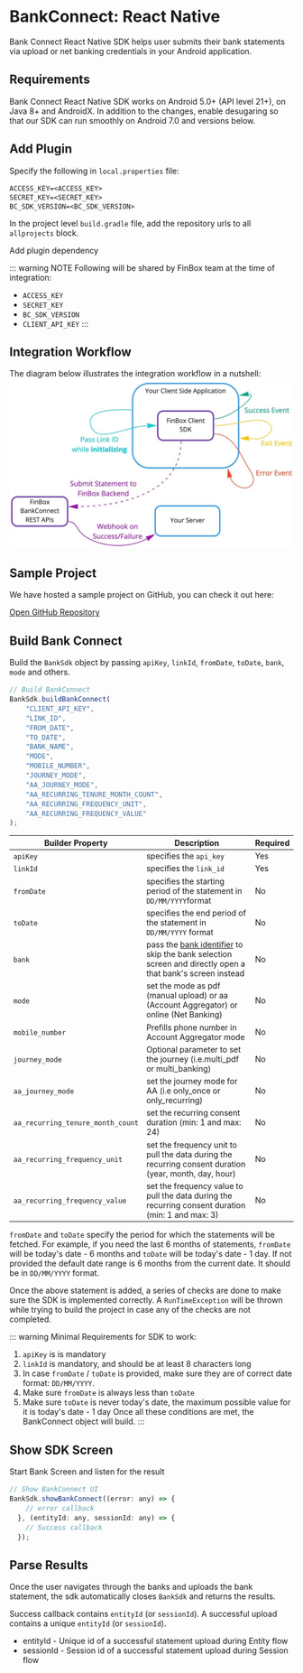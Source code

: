 # BankConnect: React Native

Bank Connect React Native SDK helps user submits their bank statements via upload or net banking credentials in your Android application.

## Requirements

Bank Connect React Native SDK works on Android 5.0+ (API level 21+), on Java 8+ and AndroidX. In addition to the changes, enable desugaring so that our SDK can run smoothly on Android 7.0 and versions below.

<CodeSwitcher :languages="{kotlin:'Kotlin',groovy:'Groovy'}">
<template v-slot:kotlin>

```kotlin
android {
    ...
    defaultConfig {
        ...
        // Minimum 5.0+ devices
        minSdk 21
        ...
    }
    ...
    compileOptions {
        // Flag to enable support for the new language APIs
        coreLibraryDesugaringEnabled = true
        // Sets Java compatibility to Java 8
        sourceCompatibility = JavaVersion.VERSION_1_8
        targetCompatibility = JavaVersion.VERSION_1_8
    }
    // For Kotlin projects
    kotlinOptions {
        jvmTarget = "1.8"
    }
}

dependencies {
    coreLibraryDesugaring("com.android.tools:desugar_jdk_libs:1.1.5")
}
```

</template>
<template v-slot:groovy>

```groovy
android {
    ...
    defaultConfig {
        ...
        // Minimum 5.0+ devices
        minSdkVersion 21
        ...
    }
    ...
    compileOptions {
        // Flag to enable support for the new language APIs
        coreLibraryDesugaringEnabled true
        // Sets Java compatibility to Java 8
        sourceCompatibility JavaVersion.VERSION_1_8
        targetCompatibility JavaVersion.VERSION_1_8
    }
    // For Kotlin projects
    kotlinOptions {
        jvmTarget = "1.8"
    }
}

dependencies {
    coreLibraryDesugaring 'com.android.tools:desugar_jdk_libs:1.1.5'
}
```

</template>
</CodeSwitcher>

## Add Plugin

Specify the following in `local.properties` file:

```properties
ACCESS_KEY=<ACCESS_KEY>
SECRET_KEY=<SECRET_KEY>
BC_SDK_VERSION=<BC_SDK_VERSION>
```

In the project level `build.gradle` file, add the repository urls to all `allprojects` block.

<CodeSwitcher :languages="{kotlin:'Kotlin',groovy:'Groovy'}">
<template v-slot:kotlin>

```kotlin
maven {
    setUrl("s3://risk-manager-android-sdk/artifacts")
    credentials(AwsCredentials::class) {
        accessKey = <ACCESS_KEY>
        secretKey = <SECRET_KEY>
    }
    content {
        includeGroup("in.finbox.bankconnect")
    }
}
```

</template>
<template v-slot:groovy>

```groovy
maven {
    url "s3://risk-manager-android-sdk/artifacts"
    credentials(AwsCredentials) {
        accessKey = <ACCESS_KEY>
        secretKey = <SECRET_KEY>
    }
    content {
        includeGroup("in.finbox.bankconnect")
    }
}
```

</template>
</CodeSwitcher>

Add plugin dependency

<CodeSwitcher :languages="{npm:'NPM',yarn:'Yarn'}">
<template v-slot:yarn>

```sh
yarn add react-native-risk-sdk
```

</template>
<template v-slot:npm>

```sh
npm install --save react-native-risk-sdk
```

</template>
</CodeSwitcher>

::: warning NOTE
Following will be shared by FinBox team at the time of integration:

- `ACCESS_KEY`
- `SECRET_KEY`
- `BC_SDK_VERSION`
- `CLIENT_API_KEY`
:::

## Integration Workflow

The diagram below illustrates the integration workflow in a nutshell:
<img src="/client_sdk.jpg" alt="Client SDK Workflow" />

## Sample Project

We have hosted a sample project on GitHub, you can check it out here:
<div class="button_holder">
<a class="download_button" target="_blank" href="https://github.com/finbox-in/bank-connect-sample-react-native">Open GitHub Repository</a>
</div>

## Build Bank Connect

Build the `BankSdk` object by passing `apiKey`, `linkId`, `fromDate`, `toDate`, `bank`, `mode` and others.

```javascript
// Build BankConnect
BankSdk.buildBankConnect(
    "CLIENT_API_KEY",
    "LINK_ID",
    "FROM_DATE",
    "TO_DATE",
    "BANK_NAME",
    "MODE",
    "MOBILE_NUMBER",
    "JOURNEY_MODE",
    "AA_JOURNEY_MODE",
    "AA_RECURRING_TENURE_MONTH_COUNT",
    "AA_RECURRING_FREQUENCY_UNIT",
    "AA_RECURRING_FREQUENCY_VALUE"
);
```

| Builder Property | Description | Required |
| - | - | - |
| `apiKey` | specifies the `api_key` | Yes |
| `linkId` | specifies the `link_id` | Yes |
| `fromDate` | specifies the starting period of the statement in `DD/MM/YYYY`format | No |
| `toDate` | specifies the end period of the statement in `DD/MM/YYYY` format | No |
| `bank` | pass the [bank identifier](/bank-connect/appendix.html#bank-identifiers) to skip the bank selection screen and directly open a that bank's screen instead | No |
| `mode` | set the mode as pdf (manual upload) or aa (Account Aggregator) or online (Net Banking) | No |
| `mobile_number` | Prefills phone number in Account Aggregator mode | No |
| `journey_mode` | Optional parameter to set the journey (i.e.multi_pdf or multi_banking) | No |
| `aa_journey_mode` | set the journey mode for AA (i.e only_once or only_recurring) | No |
| `aa_recurring_tenure_month_count` | set the recurring consent duration (min: 1 and max: 24) | No |
| `aa_recurring_frequency_unit` | set the frequency unit to pull the data during the recurring consent duration (year, month, day, hour) | No |
| `aa_recurring_frequency_value` | set the frequency value to pull the data during the recurring consent duration (min: 1 and max: 3) | No |

`fromDate` and `toDate` specify the period for which the statements will be fetched. For example, if you need the last 6 months of statements, `fromDate` will be today's date - 6 months and `toDate` will be today's date - 1 day. If not provided the default date range is 6 months from the current date. It should be in `DD/MM/YYYY` format.

Once the above statement is added, a series of checks are done to make sure the SDK is implemented correctly. A `RunTimeException` will be thrown while trying to build the project in case any of the checks are not completed.

::: warning Minimal Requirements for SDK to work:

1. `apiKey` is is mandatory
2. `linkId` is mandatory, and should be at least 8 characters long
3. In case `fromDate` / `toDate` is provided, make sure they are of correct date format: `DD/MM/YYYY`.
4. Make sure `fromDate` is always less than `toDate`
5. Make sure `toDate` is never today's date, the maximum possible value for it is today's date - 1 day
Once all these conditions are met, the BankConnect object will build.
:::

## Show SDK Screen

Start Bank Screen and listen for the result

```javascript
// Show BankConnect UI
BankSdk.showBankConnect((error: any) => {
    // error callback
  }, (entityId: any, sessionId: any) => {
    // Success callback
  });
```

## Parse Results

Once the user navigates through the banks and uploads the bank statement, the sdk automatically closes `BankSdk` and returns the results.

Success callback contains `entityId` (or `sessionId`). A successful upload contains a unique `entityId` (or `sessionId`).

- entityId - Unique id of a successful statement upload during Entity flow
- sessionId - Session id of a successful statement upload during Session flow
